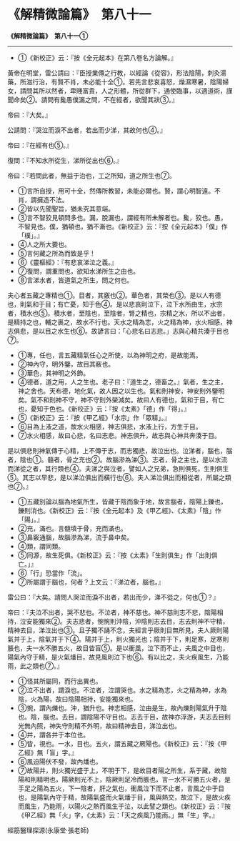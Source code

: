 # 《解精微論篇》　第八十一



**《解精微論篇》　第八十一①**


---
- ①《新校正》云：『按《全元起本》在第八卷名方論解。』


黃帝在明堂，雷公請曰：『臣授業傳之行教，以經論《從容》，形法陰陽，刺灸湯藥，所滋行治，有賢不肖，未必能十全①。若先言悲哀喜怒，燥濕寒暑，陰陽婦女，請問其所以然者，卑賤富貴，人之形體，所從群下，通使臨事，以適道術，謹聞命矣②。請問有毚愚僕漏之問，不在經者，欲聞其狀③。』


帝曰：『大矣。』


公請問：『哭泣而淚不出者，若出而少涕，其故何也④。』


帝曰：『在經有也⑤。』


復問：『不知水所從生，涕所從出也⑥。』


帝曰：『若問此者，無益于治也，工之所知，道之所生也⑦。
- ①言所自授，用可十全，然傳所教習，未能必爾也。賢，謂心明智遠。不肖，謂擁造不法。
- ②皆以先聞聖旨，猶未究其意端。
- ③言不智狡見頓問多也。漏，脫漏也，謂經有所未解者也。毚，狡也。愚，不智見也。僕，猶頓也，猶不漸也。《新校正》云：『按《全元起本》「僕」作「樸」。』
- ④人之所大要也。
- ⑤言何藏之所為而致是乎！
- ⑥《靈樞經》：『有悲哀涕泣之義。』
- ⑦復問，謂重問也，欲知水涕所生之由也。
- ⑧言涕水者，皆道氣之所生，問之何也。


夫心者五藏之專精也①。目者，其竅也②。華色者，其榮也③。是以人有德也，則氣和于目；有亡憂，知于色④。是以悲哀則泣下，泣下水所由生，水宗者，積水也⑤。積水者，至陰也，至陰者，腎之精也，宗精之水，所以不出者，是精持之也，輔之裹之，故水不行也。天水之精為志，火之精為神，水火相感，神志俱悲，是以目之水生也⑥。故諺言曰：「心悲名曰志悲。」志與心精共湊于目也⑦。
- ①專，任也，言五藏精氣任心之所使，以為神明之府，是故能焉。
- ②神內守，明外鑒，故目其竅也。
- ③華色，其神明之外飾。
- ④德者，道之用，人之生也。老子曰：『道生之，德畜之。』氣者，生之主，神之舍也。天布德，地化氣，故人因之以生也。氣和則神安，神安則外鑒明矣。氣不和則神不守，神不守則外榮減矣。故曰人有德也，氣和于目，有亡也，憂知于色也。《新校正》云：『按《太素》「德」作「得」。』
- ⑤《新校正》云：『按《甲乙經》「水宗」作「眾精」。』
- ⑥目為上液之道，故水火相感，神志俱悲，水液上行，方生于目。
- ⑦水火相感，故曰心悲，名曰志悲。神志俱升，故志與心神共奔湊于目。


是以俱悲則神氣傳于心精，上不傳于志，而志獨悲，故泣出也。泣涕者，腦也，腦者，陰也①。髓者，骨之充也②。故腦滲為涕③。志者，骨之主也，是以水流而涕從之者，其行類也④。夫涕之與泣者，譬如人之兄弟，急則俱死，生則俱生⑤。其志以早悲，是以涕泣俱出而橫行也⑥。夫人涕泣俱出而相從者，所屬之類也⑦。』
- ①五藏別論以腦為地氣所生，皆藏于陰而象于地，故言腦者，陰陽上鑠也，鑠則消也。《新校正》云：『按《全元起本》及《甲乙經》、《太素》「陰」作「陽」。』
- ②充，滿也。言髓填于骨，充而滿也。
- ③鼻竅通腦，故腦滲為涕，流于鼻中矣。
- ④類，謂同類。
- ⑤同源，故生死俱。《新校正》云：『按《太素》「生則俱生」作「出則俱亡。」』
- ⑥「行」恐當作「流」。
- ⑦所屬謂于腦也，何者？上文云：『涕泣者，腦也。』


雷公曰：『大矣。請問人哭泣而淚不出者，若出而少，涕不從之，何也①？』


帝曰：『夫泣不出者，哭不悲也。不泣者，神不慈也。神不慈則志不悲，陰陽相持，泣安能獨來②。夫志悲者，惋惋則沖陰，沖陰則志去目，志去則神不守精，精神去目，涕泣出也③。且子獨不誦不念，夫經言乎厥則目無所見，夫人厥則陽氣并于上，陰氣并于下④。陽并于上，則火獨光也；陰并于下，則足寒，足寒則脹也，夫一水不勝五火，故目眥盲⑤。是以衝風，泣下而不止，夫風之中目也，陽氣內守于精，是火氣燔目，故見風則泣下也⑥。有以比之，夫火疾風生，乃能雨，此之類也⑦。』
- ①怪其所屬同，而行出異也。
- ②泣不出者，謂淚也。不泣者，泣謂哭也。水之精為志，火之精為神，水為陰，火為陽，故曰陰陽相持，安能獨來也。
- ③惋，謂內爍也。沖，猶升也。神志相感，泣由是生，故內爍則陽氣升于陰也。陰，腦也。去目，謂陰陽不守目也。志去于目，故神亦浮游，夫志去目則光無內照，神失守則精不外明，故曰精神去目，涕泣出也。
- ④并，謂各并于本位也。
- ⑤眥，視也。一水，目也。五火，謂五藏之厥陽也。《新校正》云：『按《甲乙經》無「盲」字。』
- ⑥風迫陽伏不發，故內燔也。
- ⑦故陽并，則火獨光盛于上，不明于下，是故目者陽之所生，系于藏，故陰陽和則精明也，陽厥則光不上，陰厥則足冷而脹也，言一水不可勝五火者，是手足之陽為五火，下一陰者，肝之氣也，衝風泣下而不止者，言風之中于目也，是陽氣內守于精，故陽氣盛而火氣燔于目，風與熱交，故泣下，是故火疾而風生，乃能雨，以陽火之熱而風生于泣，以此譬之類也。《新校正》云：『按《甲乙經》無「火」字，《太素》云：「天之疾風乃能雨。」無「生」字。』


經筋醫理探源(永康堂‧張老師)


